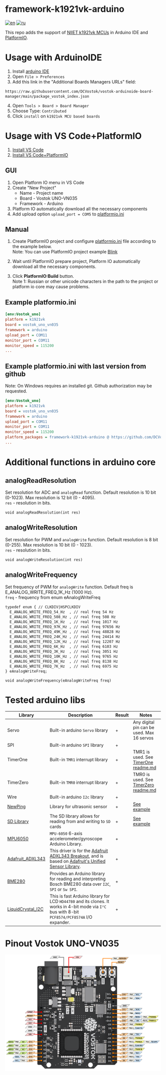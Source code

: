 
# framework-k1921vk-arduino
[![en](https://img.shields.io/badge/lang-en-red.svg)](https://github.com/jonatasemidio/multilanguage-readme-pattern/blob/master/README.md)
[![ru](https://img.shields.io/badge/lang-ru-green.svg)](https://github.com/jonatasemidio/multilanguage-readme-pattern/blob/master/README.ru.md)


This repo adds the support of [NIIET k1921vk MCUs](https://niiet.ru/product-category/chips/microcont/risc-32-bit/) in Arduino IDE and [PlatformIO](http://platformio.org).


# Usage with ArduinoIDE
1. Install [arduino IDE](https://www.arduino.cc/en/software)
2. Open `File > Preferences`
3. Add this link in the "Additional Boards Managers URLs" field:
```
https://raw.githubusercontent.com/DCVostok/vostok-arduinoide-board-manager/main/package_vostok_index.json
```
4. Open `Tools > Board > Board Manager`
5. Choose Type: `Contributed`
6. Click `install` on `k1921vk MCU based boards`
# Usage with VS Code+PlatformIO
1. [Install VS Code](https://code.visualstudio.com/)  
2. [Install VS Code+PlatformIO](https://docs.platformio.org/en/latest/integration/ide/vscode.html#ide-vscode)
## GUI

1. Open Platform IO menu in VS Code
2. Create "New Project"
    * Name - Project name
    * Board - Vostok UNO-VN035
    * Framework - Arduino
3. Platform IO automatically download all the necessary components
4. Add upload option `upload_port = COM5` to [platformio.ini](http://docs.platformio.org/page/projectconf.html)
## Manual

1. Create PlatformIO project and configure [platformio.ini](http://docs.platformio.org/page/projectconf.html) file according to the example below.  
Note: You can use PlatformIO project example [Blink](examples/Platformio/Blink)

2. Wait until PlatformIO prepare project, Platform IO automatically download all the necessary components.

3. Click **PlatformIO:Build** button.  
Note 1: Russian or other unicode characters in the path to the project or platform io core may cause problems.  
## Example platformio.ini 
```ini
[env:Vostok_uno]
platform = k1921vk
board = vostok_uno_vn035
framework = arduino
upload_port = COM11
monitor_port = COM11
monitor_speed = 115200
...
```

## Example platformio.ini with last version from github
Note: On Windows requires an installed git. Github authorization may be requested.  
```ini
[env:Vostok_uno]
platform = k1921vk
board = vostok_uno_vn035
framework = arduino
upload_port = COM11
monitor_port = COM11
monitor_speed = 115200
platform_packages = framework-k1921vk-arduino @ https://github.com/DCVostok/vostok-1-frmwrk-vn-arduino#main
...
```

# Additional functions in arduino core
## analogReadResolution
Set resolution for ADC and `analogRead` function. Default resolution is 10 bit (0-1023). Max resolution is 12 bit (0 - 4095).  
`res` - resolution in bits.

```
void analogReadResolution(int res)
```

## analogWriteResolution
Set resolution for PWM and `analogWrite` function. Default resolution is 8 bit (0-255). Max resolution is 10 bit (0 - 1023).  
`res` - resolution in bits.

```
void analogWriteResolution(int res)
```

## analogWriteFrequency
Set frequency of PWM for `analogWrite` function. Default freq is E_ANALOG_WRITE_FREQ_1K_Hz (1000 Hz).  
`freq` - frequency from enum eAnalogWriteFreq

```
typedef enum { // CLKDIV|HSPCLKDIV
  E_ANALOG_WRITE_FREQ_54_Hz  , // real freq 54 Hz
  E_ANALOG_WRITE_FREQ_508_Hz , // real freq 508 Hz
  E_ANALOG_WRITE_FREQ_1K_Hz  , // real freq 1017 Hz
  E_ANALOG_WRITE_FREQ_97K_Hz , // real freq 97656 Hz
  E_ANALOG_WRITE_FREQ_49K_Hz , // real freq 48828 Hz
  E_ANALOG_WRITE_FREQ_24K_Hz , // real freq 24414 Hz
  E_ANALOG_WRITE_FREQ_12K_Hz , // real freq 12207 Hz
  E_ANALOG_WRITE_FREQ_6K_Hz  , // real freq 6103 Hz
  E_ANALOG_WRITE_FREQ_3K_Hz  , // real freq 3051 Hz
  E_ANALOG_WRITE_FREQ_10K_Hz , // real freq 9765 Hz
  E_ANALOG_WRITE_FREQ_8K_Hz  , // real freq 8138 Hz
  E_ANALOG_WRITE_FREQ_7K_Hz  , // real freq 6975 Hz
} eAnalogWriteFreq;
```

```
void analogWriteFrequency(eAnalogWriteFreq freq)
```

# Tested arduino libs

|Library|Description|Result|Notes|
|---------|---------|------|-----|
|Servo|Built-in arduino `Servo` library|+|Any digital pin can be used. Max 16 servos|
|SPI|Built-in arduino `SPI` library|+|  |
|TimerOne|Built-in `TMR1` interrupt library|+|TMR1 is used. See [TimerOne readme.md](libraries/TimerOne/readme.md)|
|TimerZero|Built-in `TMR0` interrupt library|+|TMR0 is used. See [TimerZero readme.md](libraries/TimerZero/readme.md)|
|Wire|Built-in arduino `I2c` library|+||
|[NewPing](https://bitbucket.org/teckel12/arduino-new-ping/src/master/)|Library for ultrasonic sensor|+|[See example](examples/Platformio/NewPing)|
|[SD Library](https://www.arduino.cc/en/Reference/SD)|The SD library allows for reading from and writing to `SD` cards|+|[See example](examples/Platformio/SD_card)|
|[MPU6050](https://github.com/electroniccats/mpu6050)|`MPU-6050` 6-axis accelerometer/gyroscope Arduino Library.|+|  |
|[Adafruit_ADXL343](https://github.com/adafruit/Adafruit_ADXL343)|This driver is for the [Adafruit ADXL343 Breakout](http://www.adafruit.com/products/), and is based on [Adafruit's Unified Sensor Library](https://github.com/adafruit/Adafruit_Sensor).|+|  |
|[BME280](https://github.com/finitespace/BME280)|Provides an Arduino library for reading and interpreting Bosch BME280 data over `I2C`, `SPI` or `Sw SPI`.|+|  |
|[LiquidCrystal_I2C](https://github.com/enjoyneering/LiquidCrystal_I2C)|This is fast Arduino library for LCD `HD44780` and its clones. It works in 4-bit mode via `I²C` bus with 8-bit `PCF8574/PCF8574A` I/O expander.|+|  |


# Pinout Vostok UNO-VN035
![Pinout Vostok UNO-VN035](doc/Pinout_VostokUnoVN035.png)